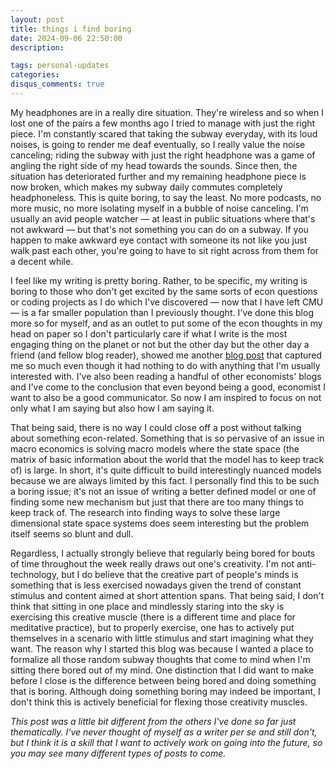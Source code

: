 ```yaml
---
layout: post
title: things i find boring
date: 2024-09-06 22:50:00
description: 

tags: personal-updates
categories:
disqus_comments: true
---
```


My headphones are in a really dire situation. They're wireless and so when I lost one of the pairs a few months ago I tried to manage with just the right piece. I'm constantly scared that taking the subway everyday, with its loud noises, is going to render me deaf eventually, so I really value the noise canceling; riding the subway with just the right headphone was a game of angling the right side of my head towards the sounds. Since then, the situation has deteriorated further and my remaining headphone piece is now broken, which makes my subway daily commutes completely headphoneless. This is quite boring, to say the least. No more podcasts, no more music, no more isolating myself in a bubble of noise canceling. I'm usually an avid people watcher — at least in public situations where that's not awkward — but that's not something you can do on a subway. If you happen to make awkward eye contact with someone its not like you just walk past each other, you're going to have to sit right across from them for a decent while.

I feel like my writing is pretty boring. Rather, to be specific, my writing is boring to those who don't get excited by the same sorts of econ questions or coding projects as I do which I've discovered — now that I have left CMU — is a far smaller population than I previously thought. I've done this blog more so for myself, and as an outlet to put some of the econ thoughts in my head on paper so I don't particularly care if what I write is the most engaging thing on the planet or not but the other day but the other day a friend (and fellow blog reader), showed me another [blog post](https://splishsplash.online/p/towards-understanding?r=2tl3hl&utm_medium=ios&triedRedirect=true) that captured me so much even though it had nothing to do with anything that I'm usually interested with. I've also been reading a handful of other economists' blogs and I've come to the conclusion that even beyond being a good, economist I want to also be a good communicator. So now I am inspired to focus on not only what I am saying but also how I am saying it.

That being said, there is no way I could close off a post without talking about something econ-related. Something that is so pervasive of an issue in macro economics is solving macro models where the state space (the matrix of basic information about the world that the model has to keep track of) is large. In short, it's quite difficult to build interestingly nuanced models because we are always limited by this fact. I personally find this to be such a boring issue; it's not an issue of writing a better defined model or one of finding some new mechanism but just that there are too many things to keep track of. The research into finding ways to solve these large dimensional state space systems does seem interesting but the problem itself seems so blunt and dull.

Regardless, I actually strongly believe that regularly being bored for bouts of time throughout the week really draws out one's creativity. I'm not anti-technology, but I do believe that the creative part of people's minds is something that is less exercised nowadays given the trend of constant stimulus and content aimed at short attention spans. That being said, I don't think that sitting in one place and mindlessly staring into the sky is exercising this creative muscle (there is a different time and place for meditative practice), but to properly exercise, one has to actively put themselves in a scenario with little stimulus and start imagining what they want. The reason why I started this blog was because I wanted a place to formalize all those random subway thoughts that come to mind when I'm sitting there bored out of my mind. One distinction that I did want to make before I close is the difference between being bored and doing something that is boring. Although doing something boring may indeed be important, I don't think this is actively beneficial for flexing those creativity muscles.

*This post was a little bit different from the others I've done so far just thematically. I've never thought of myself as a writer per se and still don't, but I think it is a skill that I want to actively work on going into the future, so you may see many different types of posts to come.*
